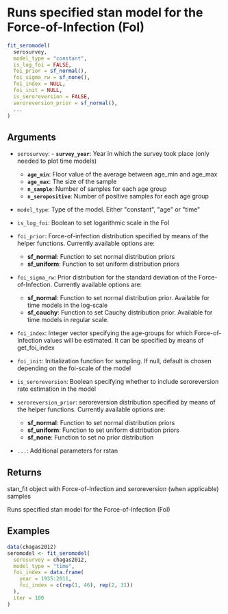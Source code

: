 # Runs specified stan model for the Force-of-Infection (FoI)

```r
fit_seromodel(
  serosurvey,
  model_type = "constant",
  is_log_foi = FALSE,
  foi_prior = sf_normal(),
  foi_sigma_rw = sf_none(),
  foi_index = NULL,
  foi_init = NULL,
  is_seroreversion = FALSE,
  seroreversion_prior = sf_normal(),
  ...
)
```

## Arguments

- `serosurvey`: - **`survey_year`**: Year in which the survey took place (only needed to plot time models)
    - **`age_min`**: Floor value of the average between age_min and age_max
    - **`age_max`**: The size of the sample
    - **`n_sample`**: Number of samples for each age group
    - **`n_seropositive`**: Number of positive samples for each age group
- `model_type`: Type of the model. Either "constant", "age" or "time"
- `is_log_foi`: Boolean to set logarithmic scale in the FoI
- `foi_prior`: Force-of-infection distribution specified by means of the helper functions. Currently available options are:
    
    - **sf_normal**: Function to set normal distribution priors
    - **sf_uniform**: Function to set uniform distribution priors
- `foi_sigma_rw`: Prior distribution for the standard deviation of the Force-of-Infection. Currently available options are:
    
    - **sf_normal**: Function to set normal distribution prior. Available for time models in the log-scale
    - **sf_cauchy**: Function to set Cauchy distribution prior. Available for time models in regular scale.
- `foi_index`: Integer vector specifying the age-groups for which Force-of-Infection values will be estimated. It can be specified by means of get_foi_index
- `foi_init`: Initialization function for sampling. If null, default is chosen depending on the foi-scale of the model
- `is_seroreversion`: Boolean specifying whether to include seroreversion rate estimation in the model
- `seroreversion_prior`: seroreversion distribution specified by means of the helper functions. Currently available options are:
    
    - **sf_normal**: Function to set normal distribution priors
    - **sf_uniform**: Function to set uniform distribution priors
    - **sf_none**: Function to set no prior distribution
- `...`: Additional parameters for rstan

## Returns

stan_fit object with Force-of-Infection and seroreversion (when applicable) samples

Runs specified stan model for the Force-of-Infection (FoI)

## Examples

```r
data(chagas2012)
seromodel <- fit_seromodel(
  serosurvey = chagas2012,
  model_type = "time",
  foi_index = data.frame(
    year = 1935:2011,
    foi_index = c(rep(1, 46), rep(2, 31))
  ),
  iter = 100
)
```
